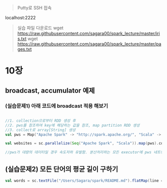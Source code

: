 > Putty로 SSH 접속

localhost:2222

> 실습 파일 다운로드
wget https://raw.githubusercontent.com/sagara00/spark_lecture/master/iris.txt
wget https://raw.githubusercontent.com/sagara00/spark_lecture/master/pages.txt

# 10장
## broadcast, accumulator 예제
### (실습문제1) 아래 코드에 broadcast 적용 해보기

```scala

//1. collection으로부터 RDD 생성 후
//2. pws를 참조하여 key에 해당하는 값을 참조, map partition RDD 생성
//3. collect로 array[String] 생성
val pws = Map("Apache Spark" -> "http://spark.apache.org/", "Scala" -> "http://www.scala-lang.org/")

val websites = sc.parallelize(Seq("Apache Spark", "Scala")).map(pws).collect

//pws가 대량의 데이터일 경우 속도저하 유발함. 분산처리하는 모든 executor에 pws 네트워크전송 유발

```

## (실습문제2) 모든 단어의 평균 길이 구하기

```scala
val words = sc.textFile("/Users/Sagara/spark/README.md").flatMap(line => line.split(' '))
```